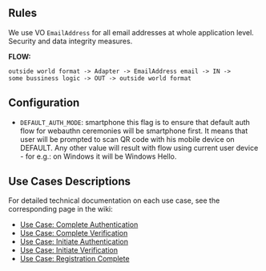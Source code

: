 ## Rules
We use VO `EmailAddress` for all email addresses at whole application level. 
Security and data integrity measures.

**FLOW:**
```
outside world format -> Adapter -> EmailAddress email -> IN -> 
some bussiness logic -> OUT -> outside world format
```

## Configuration

- `DEFAULT_AUTH_MODE`: smartphone
    this flag is to ensure that default auth flow for webauthn ceremonies will be smartphone first. 
    It means that user will be prompted to scan QR code with his mobile device on DEFAULT.
    Any other value will result with flow using current user device - for e.g.: on Windows it will be Windows Hello.

## Use Cases Descriptions

For detailed technical documentation on each use case, see the corresponding page in the wiki:

- [Use Case: Complete Authentication](../../wiki/Use-Case:-Complete-Authentication)
- [Use Case: Complete Verification](../../wiki/Use-Case:-Complete-Verification)
- [Use Case: Initiate Authentication](../../wiki/Use-Case:-Initiate-Authentication)
- [Use Case: Initiate Verification](../../wiki/Use-Case:-Initiate-Verification)
- [Use Case: Registration Complete](../../wiki/Use-Case:-Registration-Complete)
